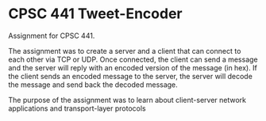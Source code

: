 # CPSC 441 Tweet-Encoder
Assignment for CPSC 441.

The assignment was to create a server and a client that can connect to each other via TCP or UDP. Once connected, the client can send a message and the server will reply with an encoded version of the message (in hex). If the client sends an encoded message to the server, the server will decode the message and send back the decoded message.

The purpose of the assignment was to learn about client-server network applications and transport-layer protocols
